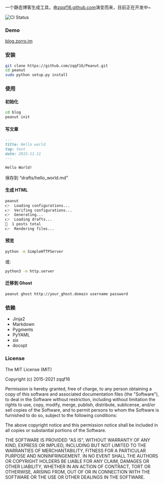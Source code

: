  一个静态博客生成工具，由[zqqf16.github.com](https://github.com/zqqf16/zqqf16.github.com)演变而来，目前正在开发中~

![CI Status](https://github.com/zqqf16/Peanut/actions/workflows/main.yml/badge.svg)

### Demo
[blog.zorro.im](https://blog.zorro.im)

### 安装

``` bash
git clone https://github.com/zqqf16/Peanut.git
cd peanut
sudo python setup.py install
```

### 使用

#### 初始化

``` bash
cd blog
peanut init
```

#### 写文章

``` markdown
---
title: Hello world
tag: test
date: 2015-11-11
---

Hello World!
```

保存到 “drafts/hello_world.md”

#### 生成 HTML

``` bash
peanut                   
👉  Loading configurations...
👉  Verifing configurations...
👉  Generating...
👉  Loading drafts...
🍻  1 posts total
👉  Rendering files...
```

#### 预览

``` bash
python -m SimpleHTTPServer
```

或:

``` bash
python3 -m http.server
```

#### 迁移到 Ghost

``` bash
peanut ghost http://your_ghost.domain username password
```

### 依赖

- Jinja2
- Markdown
- Pygments
- PyYAML
- six
- docopt

### License

The MIT License (MIT)

Copyright (c) 2015-2021 zqqf16

Permission is hereby granted, free of charge, to any person obtaining a copy
of this software and associated documentation files (the "Software"), to deal
in the Software without restriction, including without limitation the rights
to use, copy, modify, merge, publish, distribute, sublicense, and/or sell
copies of the Software, and to permit persons to whom the Software is
furnished to do so, subject to the following conditions:

The above copyright notice and this permission notice shall be included in all
copies or substantial portions of the Software.

THE SOFTWARE IS PROVIDED "AS IS", WITHOUT WARRANTY OF ANY KIND, EXPRESS OR
IMPLIED, INCLUDING BUT NOT LIMITED TO THE WARRANTIES OF MERCHANTABILITY,
FITNESS FOR A PARTICULAR PURPOSE AND NONINFRINGEMENT. IN NO EVENT SHALL THE
AUTHORS OR COPYRIGHT HOLDERS BE LIABLE FOR ANY CLAIM, DAMAGES OR OTHER
LIABILITY, WHETHER IN AN ACTION OF CONTRACT, TORT OR OTHERWISE, ARISING FROM,
OUT OF OR IN CONNECTION WITH THE SOFTWARE OR THE USE OR OTHER DEALINGS IN THE
SOFTWARE.

